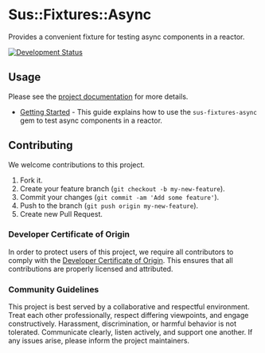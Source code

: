 # Sus::Fixtures::Async

Provides a convenient fixture for testing async components in a reactor.

[![Development Status](https://github.com/suspecting/sus-fixtures-async/workflows/Test/badge.svg)](https://github.com/suspecting/sus-fixtures-async/actions?workflow=Test)

## Usage

Please see the [project documentation](https://suspecting.github.io/sus-fixtures-async/) for more details.

  - [Getting Started](https://suspecting.github.io/sus-fixtures-async/guides/getting-started/index) - This guide explains how to use the `sus-fixtures-async` gem to test async components in a reactor.

## Contributing

We welcome contributions to this project.

1.  Fork it.
2.  Create your feature branch (`git checkout -b my-new-feature`).
3.  Commit your changes (`git commit -am 'Add some feature'`).
4.  Push to the branch (`git push origin my-new-feature`).
5.  Create new Pull Request.

### Developer Certificate of Origin

In order to protect users of this project, we require all contributors to comply with the [Developer Certificate of Origin](https://developercertificate.org/). This ensures that all contributions are properly licensed and attributed.

### Community Guidelines

This project is best served by a collaborative and respectful environment. Treat each other professionally, respect differing viewpoints, and engage constructively. Harassment, discrimination, or harmful behavior is not tolerated. Communicate clearly, listen actively, and support one another. If any issues arise, please inform the project maintainers.
